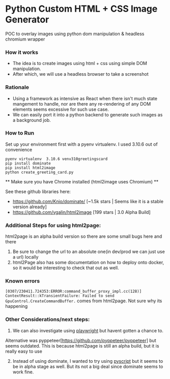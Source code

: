 # Python Custom HTML + CSS Image Generator
POC to overlay images using python dom manipulation &amp; headless chromium wrapper

### How it works
* The idea is to create images using html + css using simple DOM manipulation.
* After which, we will use a headless browser to take a screenshot

### Rationale
* Using a framework as intensive as React when there isn't much state mangement to handle, nor are there any re-rendering of any DOM elements seems excessive for such use case.
* We can easily port it into a python backend to generate such images as a background job.

### How to Run
Set up your environment first with a pyenv virtualenv. I used 3.10.6 out of convenience


```
pyenv virtualenv  3.10.6 venv310greetingscard
pip install dominate
pip install html2image
python create_greeting_card.py
```

** Make sure you have Chrome installed (html2image uses Chromium) **

See these github libraries here:
* https://github.com/Knio/dominate/ [~1.5k stars | Seems like it is a stable version already]
* https://github.com/vgalin/html2image [199 stars | 3.0 Alpha Build]

### Additional Steps for using html2page:
html2page is an alpha build version so there are some small bugs here and there
1. Be sure to change the url to an absolute one(in dev/prod we can just use a url) locally
2. html2Page also has some documentation on how to deploy onto docker, so it would be interesting to check that out as well.

### Known errors
```[0307/230411.724353:ERROR:command_buffer_proxy_impl.cc(128)] ContextResult::kTransientFailure: Failed to send GpuControl.CreateCommandBuffer.``` comes from html2page. Not sure why its happening

### Other Considerations/next steps:
1. We can also investigate using [playwright](https://github.com/microsoft/playwright-python) but havent gotten a chance to.

Alternative was pyppeteer[https://github.com/pyppeteer/pyppeteer] but seems outdated. This is because html2page is still an alpha build, but it is really easy to use

2. Instead of using dominate, I wanted to try using [pyscript](https://pyscript.net/) but it seems to be in alpha stage as well. But its not a big deal since dominate seems to work fine.




